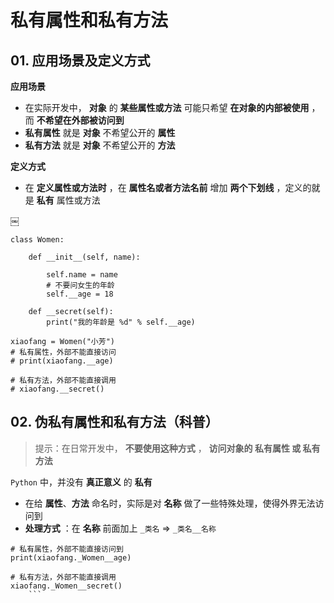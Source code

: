 # 私有属性和私有方法

## 01. 应用场景及定义方式

**应用场景**

* 在实际开发中， **对象** 的 **某些属性或方法** 可能只希望 **在对象的内部被使用** ，而 **不希望在外部被访问到**
* **私有属性** 就是 **对象** 不希望公开的 **属性**
* **私有方法** 就是 **对象** 不希望公开的 **方法**

**定义方式**

* 在 **定义属性或方法时** ，在 **属性名或者方法名前** 增加 **两个下划线** ，定义的就是 **私有** 属性或方法

￼

```
class Women:

    def __init__(self, name):

        self.name = name
        # 不要问女生的年龄
        self.__age = 18

    def __secret(self):
        print("我的年龄是 %d" % self.__age)

xiaofang = Women("小芳")
# 私有属性，外部不能直接访问
# print(xiaofang.__age)

# 私有方法，外部不能直接调用
# xiaofang.__secret()
```

## 02. 伪私有属性和私有方法（科普）

> 提示：在日常开发中， **不要使用这种方式** ， **访问对象的 私有属性 或 私有方法**  

`Python` 中，并没有 **真正意义** 的 **私有**

* 在给 **属性**、**方法** 命名时，实际是对 **名称** 做了一些特殊处理，使得外界无法访问到
* **处理方式** ：在 **名称** 前面加上 `_类名` => `_类名__名称`

```
# 私有属性，外部不能直接访问到
print(xiaofang._Women__age)

# 私有方法，外部不能直接调用
xiaofang._Women__secret()
	```